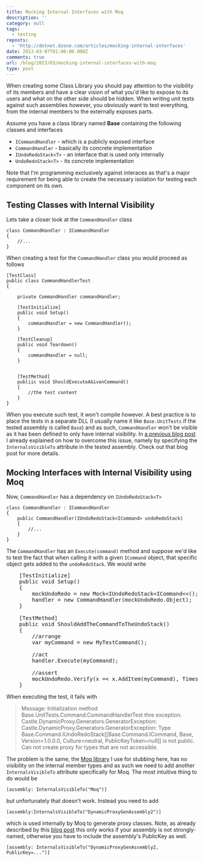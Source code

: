 ```yaml
---
title: Mocking Internal Interfaces with Moq
description: ''
category: null
tags:
  - testing
reposts:
  - 'http://dotnet.dzone.com/articles/mocking-internal-interfaces'
date: 2013-03-07T01:00:00.000Z
comments: true
url: /blog/2013/03/mocking-internal-interfaces-with-moq
type: post
---
```


When creating some Class Library you should pay attention to the visibility of its members and have a clear vision of what you'd like to expose to its users and what on the other side should be hidden. When writing unit tests against such assemblies however, you obviously want to test everything, from the internal members to the externally exposes parts.

Assume you have a class library named **Base** containing the following classes and interfaces

- `ICommandHandler` - which is a publicly exposed interface
- `CommandHandler` - basically its concrete implementation
- `IUndoRedoStack<T>` - an interface that is used only internally
- `UndoRedoStack<T>` - its concrete implementation

Note that I'm programming exclusively against interaces as that's a major requirement for being able to create the necessary isolation for testing each component on its own.

## Testing Classes with Internal Visibility

Lets take a closer look at the `CommandHandler` class

    class CommandHandler : ICommandHandler
    {
        //...
    }

When creating a test for the `CommandHandler` class you would proceed as follows

    [TestClass]
    public class CommandHandlerTest
    {
        
        private CommandHandler commandHandler;

        [TestInitialize]
        public void Setup()
        {
            commandHandler = new CommandHandler();
        }

        [TestCleanup]
        public void Teardown()
        {
            commandHandler = null;
        }


        [TestMethod]
        publiic void ShouldExecuteAGivenCommand()
        {
            //the test content
        }
    }

When you execute such test, it won't compile however. A best practice is to place the tests in a separate DLL (I usually name it like `Base.UnitTests` if the tested assembly is called `Base`) and as such, `CommandHandler` won't be visible as it has been defined to only have internal visibility. In [a previous blog post](http://juristr.com/blog/2013/01/aspnet-mvc-action-methods-testing-against-anonymous-return-types/) I already explained on how to overcome this issue, namely by specifying the `InternalsVisibleTo` attribute in the tested assembly. Check out that blog post for more details.

## Mocking Interfaces with Internal Visibility using Moq

Now, `CommandHandler` has a dependency on `IUndoRedoStack<T>`

    class CommandHandler : ICommandHandler
    {
        public CommandHandler(IUndoRedoStack<ICommand> undoRedoStack) 
        {
            //...
        }
    }

The `CommandHandler` has an `Execute(command)` method and suppose we'd like to test the fact that when calling it with a given `ICommand` object, that specific object gets added to the `undoRedoStack`. We would write

<pre class="linenums">
    [TestInitialize]
    public void Setup()
    {
        mockUndoRedo = new Mock&lt;IUndoRedoStack&lt;ICommand&lt;&lt;();
        handler = new CommandHandler(mockUndoRedo.Object);
    }

    [TestMethod]
    public void ShouldAddTheCommandToTheUndoStack()
    {
        //arrange
        var myCommand = new MyTestCommand();

        //act
        handler.Execute(myCommand);

        //assert
        mockUndoRedo.Verify(x =&lt; x.AddItem(myCommand), Times.Once(), "The command should have been added to the undo stack");
    }
</pre>

When executing the test, it fails with

> Message: Initialization method Base.UnitTests.Command.CommandHandlerTest thre exception.  
> Castle.DynamicProxy.Generators.GeneratorException:  
> Castle.DynamicProxy.Generators.GeneratorException: Type Base.Command.IUndoRedoStack[[Base.Command.ICommand, Base, Version=1.0.0.0, Culture=neutral, PublicKeyToken=null]] is not public. Can not create proxy for types that are not accessible.

The problem is the same, the [Moq library](https://www.nuget.org/packages/Moq) I use for stubbing here, has no visibility on the internal member types and as such we need to add another `InternalsVisibleTo` attribute specifically for Moq. The most intuitive thing to do would be

    [assembly: InternalsVisibleTo("Moq")]

but unfortunately that doesn't work. Instead you need to add

    [assembly:InternalsVisibleTo("DynamicProxyGenAssembly2")]

which is used internally by Moq to generate proxy classes. Note, as already described by this <a href="http://sonofpirate.blogspot.it/2009/09/my-first-foray-into-unit-testing-with.html" rel="nofollow">blog post</a> this only works if your assembly is not strongly-named, otherwise you have to include the assembly's PublicKey as well.

    [assembly: InternalsVisibleTo("DynamicProxyGenAssembly2, PublicKey=...")]

